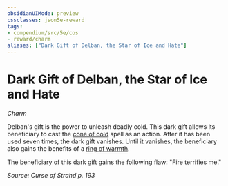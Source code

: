 ```yaml
---
obsidianUIMode: preview
cssclasses: json5e-reward
tags:
- compendium/src/5e/cos
- reward/charm
aliases: ["Dark Gift of Delban, the Star of Ice and Hate"]
---
```

# Dark Gift of Delban, the Star of Ice and Hate
*Charm*  

Delban's gift is the power to unleash deadly cold. This dark gift allows its beneficiary to cast the [cone of cold](/Systems/5e/spells/cone-of-cold.md) spell as an action. After it has been used seven times, the dark gift vanishes. Until it vanishes, the beneficiary also gains the benefits of a [ring of warmth](/Systems/5e/items/ring-of-warmth.md).

The beneficiary of this dark gift gains the following flaw: "Fire terrifies me."

*Source: Curse of Strahd p. 193*